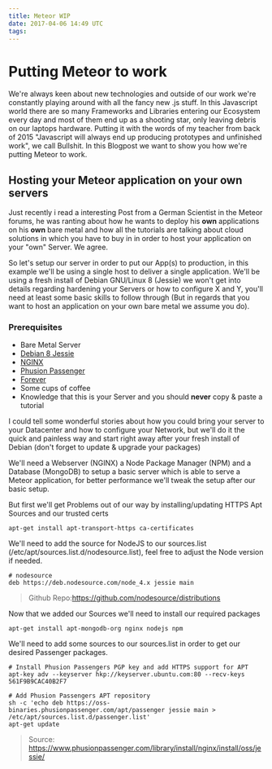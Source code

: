 ```yaml
---
title: Meteor WIP
date: 2017-04-06 14:49 UTC
tags:
---
```


# Putting Meteor to work
We're always keen about new technologies and outside of our work we're constantly playing around with all the fancy new .js stuff.
In this Javascript world there are so many Frameworks and Libraries entering our Ecosystem every day and most of them end up as a shooting star, only leaving debris on our laptops hardware. Putting it with the words of my teacher from back of 2015 "Javascript will always end up producing prototypes and unfinished work", we call Bullshit.
In this Blogpost we want to show you how we're putting Meteor to work.

## Hosting your Meteor application on your **own** servers
Just recently i read a interesting Post from a German Scientist in the Meteor forums, he was ranting about how he wants to deploy his **own** applications on his **own** bare metal and how all the tutorials are talking about cloud solutions in which you have to buy in in order to host your application on your "own" Server. We agree.

So let's setup our server in order to put our App(s) to production, in this example we'll be using a single host to deliver a single application. We'll be using a fresh install of Debian GNU/Linux 8 (Jessie) we won't get into details regarding hardening your Servers or how to configure X and Y, you'll need at least some basic skills to follow through (But in regards that you want to host an application on your own bare metal we assume you do).

### Prerequisites
* Bare Metal Server
* [Debian 8 Jessie](https://www.debian.org/devel/debian-installer/)
* [NGINX](https://www.nginx.com)
* [Phusion Passenger](https://www.phusionpassenger.com/)
* [Forever](https://github.com/foreverjs/forever)
* Some cups of coffee
* Knowledge that this is your Server and you should **never** copy & paste a tutorial

I could tell some wonderful stories about how you could bring your server to your Datacenter and how to configure your Network, but we'll do it the quick and painless way and start right away after your fresh install of Debian (don't forget to update & upgrade your packages)

We'll need a Webserver (NGINX) a Node Package Manager (NPM) and a Database (MongoDB) to setup a basic server which is able to serve a Meteor application, for better performance we'll tweak the setup after our basic setup.

But first we'll get Problems out of our way by installing/updating HTTPS Apt Sources and our trusted certs
```
apt-get install apt-transport-https ca-certificates
```

We'll need to add the source for NodeJS to our sources.list (/etc/apt/sources.list.d/nodesource.list), feel free to adjust the Node version if needed.
```
# nodesource
deb https://deb.nodesource.com/node_4.x jessie main
```
> Github Repo:https://github.com/nodesource/distributions

Now that we added our Sources we'll need to install our required packages
```
apt-get install apt-mongodb-org nginx nodejs npm
```

We'll need to add some sources to our sources.list in order to get our desired Passenger packages.
```
# Install Phusion Passengers PGP key and add HTTPS support for APT
apt-key adv --keyserver hkp://keyserver.ubuntu.com:80 --recv-keys 561F9B9CAC40B2F7

# Add Phusion Passengers APT repository
sh -c 'echo deb https://oss-binaries.phusionpassenger.com/apt/passenger jessie main > /etc/apt/sources.list.d/passenger.list'
apt-get update
```
> Source: https://www.phusionpassenger.com/library/install/nginx/install/oss/jessie/
